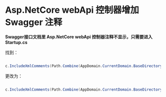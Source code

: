 # Asp.NetCore webApi 控制器增加 Swagger 注释
**Swagger接口文档里 Asp.NetCore webApi 控制器注释不显示，只需要进入Startup.cs**

找到：

```c#

c.IncludeXmlComments(Path.Combine(AppDomain.CurrentDomain.BaseDirectory, "WebApilication.xml"));
```
更改为：

```c#

c.IncludeXmlComments(Path.Combine(AppDomain.CurrentDomain.BaseDirectory, "WebApilication.xml"), true);
```
　　